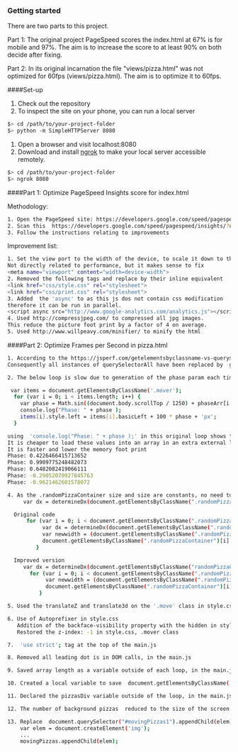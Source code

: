 ### Getting started

There are two parts to this project.

Part 1: The original project PageSpeed scores the index.html at 67% is for  mobile and 97%. The aim is to increase the score to at least 90% on both decide after fixing.

Part 2: In its original incarnation the file "views/pizza.html" was not optimized for 60fps (views/pizza.html). The aim is to optimize it to 60fps.

####Set-up

1. Check out the repository
2. To inspect the site on your phone, you can run a local server

  ```bash
  $> cd /path/to/your-project-folder
  $> python -m SimpleHTTPServer 8080
  ```

1. Open a browser and visit localhost:8080
2. Download and install [ngrok](https://ngrok.com/) to make your local server accessible remotely.

  ``` bash
  $> cd /path/to/your-project-folder
  $> ngrok 8080
  ```

####Part 1: Optimize PageSpeed Insights score for index.html

Methodology:
   ```bash
   1. Open the PageSpeed site: https://developers.google.com/speed/pagespeed/insights/?url=https%3A%2F%2Fgithub.com%2Fudacity%2Ffrontend-nanodegree-mobile-portfolio%2Findex.html&tab=mobile
   2. Scan this  https://developers.google.com/speed/pagespeed/insights/?url=https%3A%2F%2Fgithub.com%2FFredGH%2FPerformanceImprovements%2Findex.html
   3. Follow the instructions relating to improvements
   ```

Improvement list:
   ```bash
   1. Set the view port to the width of the device, to scale it down to the device size.
   Not directly related to performance, but it makes sense to fix
   <meta name="viewport" content="width=device-width">
   2. Removed the following tags and replace by their inline equivalent
   <link href="css/style.css" rel="stylesheet">
   <link href="css/print.css" rel="stylesheet">
   3. Added  the 'async' to as this js dos not contain css modification
   therefore it can be run in parallel.
   <script async src="http://www.google-analytics.com/analytics.js"></script>
   4. Used http://compressjpeg.com/ to compressed all jpg images.
   This reduce the picture foot print by a factor of 4 on average.
   5. Used http://www.willpeavy.com/minifier/ to minify the html
   ```

####Part 2: Optimize Frames per Second in pizza.html

   ```bash
   1. According to the https://jsperf.com/getelementsbyclassname-vs-queryselectorall/18, the getElementsByClassName is way faster than querySelectorAll.
   Consequently all instances of querySelectorAll have been replaced by  getElementsByClassName.
   ```

   ```bash
   2. The below loop is slow due to generation of the phase param each time within the lopp

    var items = document.getElementsByClassName('.mover');
     for (var i = 0; i < items.length; i++) {
       var phase = Math.sin((document.body.scrollTop / 1250) + phaseArr[i % 5]); <========= slow
       console.log("Phase: " + phase );
       items[i].style.left = items[i].basicLeft + 100 * phase + 'px';
     }

   using  'console.log("Phase: " + phase );' in this original loop shows that in  the variable phase repeats the same values many times.
   It is cheaper to load these values into an array in an extra external loop and get read from the array
   It is faster and lower the memory foot print
   Phase: 0.4226466415713652
   Phase: 0.9909775248482073
   Phase: 0.6482082419066111
   Phase: -0.29052070927845763
   Phase: -0.9621462601578072
   ```
   ```bash
   4. As the .randomPizzaContainer size and size are constants, no need to loop
        var dx = determineDx(document.getElementsByClassName(".randomPizzaContainer")[0], size);

     Original code
         for (var i = 0; i < document.getElementsByClassName(".randomPizzaContainer").length; i++) {
              var dx = determineDx(document.getElementsByClassName(".randomPizzaContainer")[i], size);
              var newwidth = (document.getElementsByClassName(".randomPizzaContainer")[i].offsetWidth + dx) + 'px';
              document.getElementsByClassName(".randomPizzaContainer")[i].style.width = newwidth;
            }

     Improved version
        var dx = determineDx(document.getElementsByClassName("randomPizzaContainer")[0], size);
          for (var i = 0; i < document.getElementsByClassName(".randomPizzaContainer").length; i++) {
               var newwidth = (document.getElementsByClassName(".randomPizzaContainer")[i].offsetWidth + dx) + 'px';
               document.getElementsByClassName(".randomPizzaContainer")[i].style.width = newwidth;
             }
   ```
   ```bash
   5. Used the translateZ and translate3d on the '.move' class in style.css to reduce painting.
   ```

   ```bash
   6. Use of Autoprefixer in style.css
      Addition of the backface-visibility property with the hidden in style.css, .mover class
      Restored the z-index: -1 in style.css, .mover class

   7.  'use strict'; tag at the top of the main.js

   8. Removed all leading dot is in DOM calls, in the main.js

   9. Saved array length as a variable outside of each loop, in the main.js

   10. Created a local variable to save  document.getElementsByClassName('randomPizzaContainer'), in the main.js

   11. Declared the pizzasDiv variable outside of the loop, in the main.js

   12. The number of background pizzas  reduced to the size of the screen

   13. Replace  document.querySelector("#movingPizzas1").appendChild(elem); by
       var elem = document.createElement('img');
       ...
       movingPizzas.appendChild(elem);
   ```